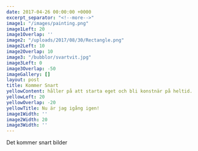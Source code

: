 ```yaml
---
date: 2017-04-26 00:00:00 +0000
excerpt_separator: "<!--more-->"
image1: "/images/painting.png"
image1Left: 20
image1Overlap: ''
image2: "/uploads/2017/08/30/Rectangle.png"
image2Left: 10
image2Overlap: 10
image3: "/bubblor/svartvit.jpg"
image3Left: 0
image3Overlap: -50
imageGallery: []
layout: post
title: Kommer Snart
yellowContent: håller på att starta eget och bli konstnär på heltid.
yellowLeft: 20
yellowOverlap: -20
yellowTitle: Nu är jag igång igen!
image1Width: ''
image2Width: 20
image3Width: ''
---
```

<!--more-->

Det kommer snart bilder